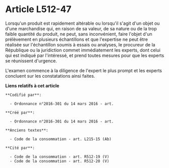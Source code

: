 # Article L512-47

Lorsqu'un produit est rapidement altérable ou lorsqu'il s'agit d'un objet ou d'une marchandise qui, en raison de sa valeur,
de sa nature ou de la trop faible quantité du produit, ne peut, sans inconvénient, faire l'objet d'un prélèvement en
plusieurs échantillons et que l'expertise ne peut être réalisée sur l'échantillon soumis à essais ou analyses, le procureur
de la République ou la juridiction commet immédiatement les experts, dont celui qui est indiqué par l'intéressé, et prend
toutes mesures pour que les experts se réunissent d'urgence.

L'examen commence à la diligence de l'expert le plus prompt et les experts concluent sur les constatations ainsi faites.

**Liens relatifs à cet article**

	**Codifié par**:

	  - Ordonnance n°2016-301 du 14 mars 2016 - art.

	**Créé par**:

	  - Ordonnance n°2016-301 du 14 mars 2016 - art.

	**Anciens textes**:

	  - Code de la consommation - art. L215-15 (Ab)

	**Cité par**:

	  - Code de la consommation - art. R512-19 (V)
	  - Code de la consommation - art. R512-20 (V)
